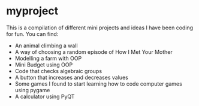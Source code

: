 # myproject
This is a compilation of different mini projects and ideas I have been coding for fun. 
You can find:
- An animal climbing a wall
- A way of choosing a random episode of How I Met Your Mother
- Modelling a farm with OOP
- Mini Budget using OOP
- Code that checks algebraic groups
- A button that increases and decreases values
- Some games I found to start learning how to code computer games using pygame
- A calculator using PyQT
